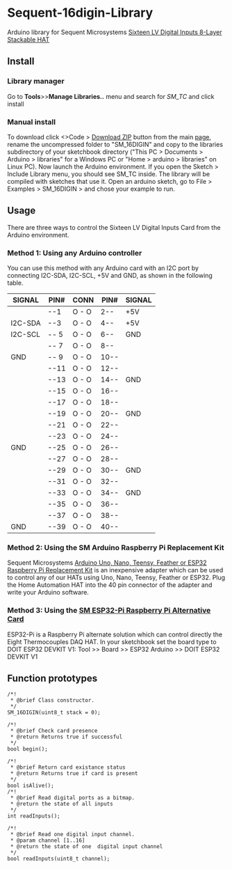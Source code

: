 # Sequent-16digin-Library
Arduino library for Sequent Microsystems [Sixteen LV Digital Inputs 8-Layer Stackable HAT](https://sequentmicrosystems.com/products/16-universal-inputs-card-for-raspberry-pi)

## Install
### Library manager
Go to **Tools**>>**Manage Libraries..** menu and search for *SM_TC* and click install 
### Manual install
To download click <>Code > [Download ZIP](https://github.com/SequentMicrosystems/Sequent-16digin-Library/archive/refs/heads/main.zip) button from the main [page](https://github.com/SequentMicrosystems/Sequent-16digin-Library), rename the uncompressed folder to "SM_16DIGIN" 
and copy to the libraries subdirectory of your sketchbook directory ("This PC > Documents > Arduino > libraries" for a Windows PC
 or "Home > arduino > libraries" on Linux PC). Now launch the Arduino environment. If you open the Sketch > Include Library menu, you should see SM_TC inside. 
 The library will be compiled with sketches that use it. Open an arduino sketch, go to File > Examples > SM_16DIGIN > and chose your example to run.

## Usage
There are three ways to control the Sixteen LV Digital Inputs Card from the Arduino environment.

### Method 1: Using any Arduino controller
You can use this method with any Arduino card with an I2C port by connecting I2C-SDA, I2C-SCL, +5V and GND, as shown in the following table.
      
| SIGNAL | PIN# |CONN| PIN# | SIGNAL|
|---|---|---|---|---|
| | --1 | O - O | 2-- |  +5V | 
| I2C-SDA | --3| O - O | 4-- |  +5V |
| I2C-SCL |-- 5|O - O| 6--|  GND |
|  |-- 7|O - O| 8--||
| GND |-- 9|O - O|10--||
| |--11|O - O|12--||
| |--13|O - O|14--| GND|
| |--15|O - O|16--||
||--17|O - O|18--||
||--19|O - O|20--|  GND|
||--21|O - O|22--||
||--23|O - O|24--||
|GND |--25|O - O|26--||
||--27|O - O|28--||
||--29|O - O|30--|  GND|
||--31|O - O|32--||
||--33|O - O|34--|  GND|
||--35|O - O|36--||
||--37|O - O|38--||
|GND |--39|O - O|40--||
 
### Method 2: Using the SM Arduino Raspberry Pi Replacement Kit
Sequent Microsystems [Arduino Uno, Nano, Teensy, Feather or ESP32 Raspberry Pi Replacement Kit](https://sequentmicrosystems.com/products/raspberry-pi-replacement-card) is an inexpensive adapter which can be used to control any of our HATs using Uno, Nano, Teensy, Feather or ESP32. Plug the Home Automation HAT into the 40 pin connector of the adapter and write your Arduino software.

### Method 3: Using the [SM ESP32-Pi Raspberry Pi Alternative Card](https://sequentmicrosystems.com/collections/all-io-cards/products/esp32-pi-low-cost-replacement-for-raspberry-pi)
ESP32-Pi is a Raspberry Pi alternate solution which can control directly the Eight Thermocouples DAQ HAT.
In your sketchbook set the board type to DOIT ESP32 DEVKIT V1: Tool >> Board >> ESP32 Arduino >> DOIT ESP32 DEVKIT V1

## Function prototypes
```
/*!
 * @brief Class constructor.
 */
SM_16DIGIN(uint8_t stack = 0);

/*!
 * @brief Check card presence
 * @return Returns true if successful
 */
bool begin();

/*!
 * @brief Return card existance status
 * @return Returns true if card is present
 */
bool isAlive();
/*!
 * @brief Read digital ports as a bitmap.
 * @return the state of all inputs
 */
int readInputs();

/*!
 * @brief Read one digital input channel.
 * @param channel [1..16]
 * @return the state of one  digital input channel
 */
bool readInputs(uint8_t channel);
```
